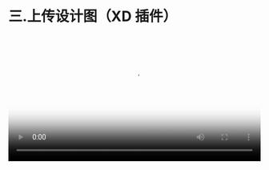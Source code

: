 # 三.上传设计图（XD 插件）


<video src="http://d.lanhuapp.com/update-xd.mp4" poster="../.gitbook/assets/poster_3.png" width="100%" controls></video>
